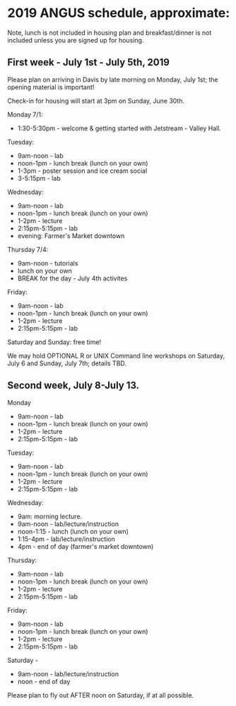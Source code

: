 # 2019 ANGUS schedule, approximate:

Note, lunch is not included in housing plan and breakfast/dinner is not
included unless you are signed up for housing.

## First week - July 1st - July 5th, 2019

Please plan on arriving in Davis by late morning on Monday, July 1st; the
opening material is important!

Check-in for housing will start at 3pm on Sunday, June 30th.

Monday 7/1:
* 1:30-5:30pm - welcome & getting started with Jetstream - Valley Hall.

Tuesday:
* 9am-noon - lab
* noon-1pm - lunch break (lunch on your own)
* 1-3pm - poster session and ice cream social
* 3-5:15pm - lab

Wednesday:
* 9am-noon - lab
* noon-1pm - lunch break (lunch on your own)
* 1-2pm - lecture
* 2:15pm-5:15pm - lab
* evening: Farmer's Market downtown

Thursday 7/4:
* 9am-noon - tutorials
* lunch on your own
* BREAK for the day - July 4th activites

Friday:
* 9am-noon - lab
* noon-1pm - lunch break (lunch on your own)
* 1-2pm - lecture
* 2:15pm-5:15pm - lab

Saturday and Sunday: free time!

We may hold OPTIONAL R or UNIX Command line workshops on Saturday,
July 6 and Sunday, July 7th; details TBD.

## Second week, July 8-July 13.

Monday
* 9am-noon - lab
* noon-1pm - lunch break (lunch on your own)
* 1-2pm - lecture
* 2:15pm-5:15pm - lab

Tuesday:
* 9am-noon - lab
* noon-1pm - lunch break (lunch on your own)
* 1-2pm - lecture
* 2:15pm-5:15pm - lab

Wednesday:
* 9am: morning lecture.
* 9am-noon - lab/lecture/instruction
* noon-1:15 - lunch (lunch on your own)
* 1:15-4pm - lab/lecture/instruction
* 4pm - end of day (farmer's market downtown)

Thursday:
* 9am-noon - lab
* noon-1pm - lunch break (lunch on your own)
* 1-2pm - lecture
* 2:15pm-5:15pm - lab

Friday:
* 9am-noon - lab
* noon-1pm - lunch break (lunch on your own)
* 1-2pm - lecture
* 2:15pm-5:15pm - lab

Saturday - 

* 9am-noon - lab/lecture/instruction
* noon - end of day

Please plan to fly out AFTER noon on Saturday, if at all possible.

